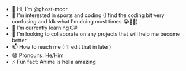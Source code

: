 - 👋 Hi, I’m @ghost-moor
- 👀 I’m interested in sports and coding (I find the coding bit very confusing and Idk what I'm doing most times 😭🤚🏾)
- 🌱 I’m currently learning C#
- 💞️ I’m looking to collaborate on any projects that will help me become better
- 📫 How to reach me (I'll edit that in later)
- 😄 Pronouns: He/Him
- ⚡ Fun fact: Anime is hella amazing

<!---
ghost-moor/ghost-moor is a ✨ special ✨ repository because its `README.md` (this file) appears on your GitHub profile.
You can click the Preview link to take a look at your changes.
--->
